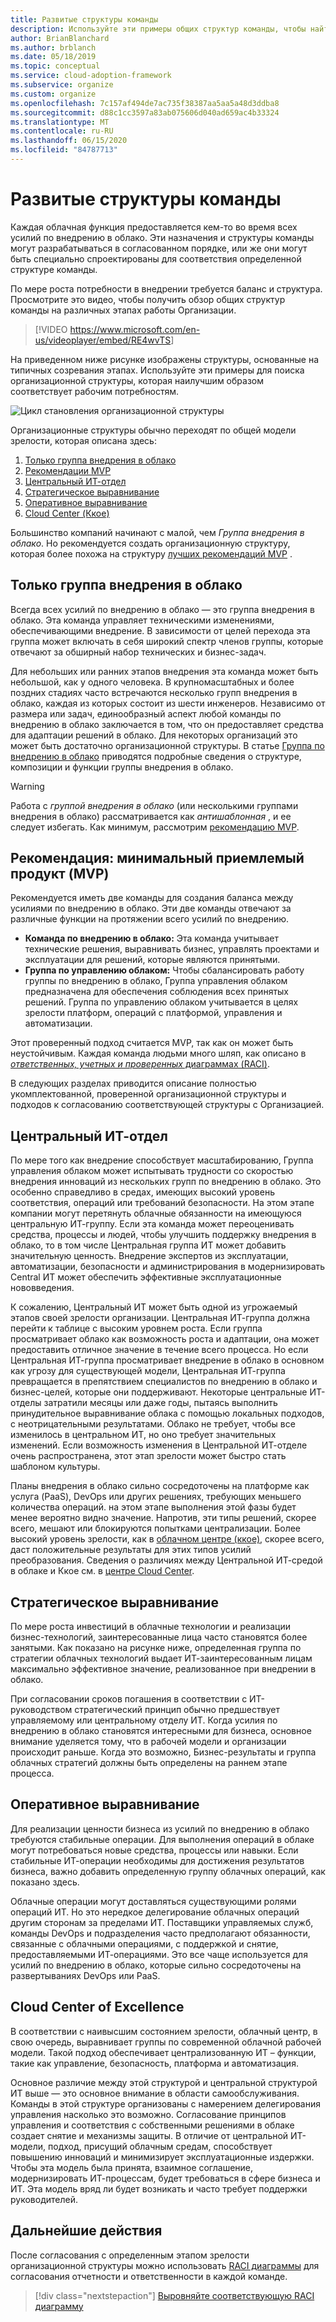 ```yaml
---
title: Развитые структуры команды
description: Используйте эти примеры общих структур команды, чтобы найти организационную структуру, которая наилучшим образом соответствует вашим потребностям при внедрении в облако.
author: BrianBlanchard
ms.author: brblanch
ms.date: 05/18/2019
ms.topic: conceptual
ms.service: cloud-adoption-framework
ms.subservice: organize
ms.custom: organize
ms.openlocfilehash: 7c157af494de7ac735f38387aa5aa5a48d3ddba8
ms.sourcegitcommit: d88c1cc3597a83ab075606d040ad659ac4b33324
ms.translationtype: MT
ms.contentlocale: ru-RU
ms.lasthandoff: 06/15/2020
ms.locfileid: "84787713"
---
```

<!-- cSpell:ignore ccoe -->

# <a name="mature-team-structures"></a>Развитые структуры команды

Каждая облачная функция предоставляется кем-то во время всех усилий по внедрению в облако. Эти назначения и структуры команды могут разрабатываться в согласованном порядке, или же они могут быть специально спроектированы для соответствия определенной структуре команды.

По мере роста потребности в внедрении требуется баланс и структура. Просмотрите это видео, чтобы получить обзор общих структур команды на различных этапах работы Организации.

> [!VIDEO <https://www.microsoft.com/en-us/videoplayer/embed/RE4wvTS>]

На приведенном ниже рисунке изображены структуры, основанные на типичных созревания этапах. Используйте эти примеры для поиска организационной структуры, которая наилучшим образом соответствует рабочим потребностям.

![Цикл становления организационной структуры](../_images/ready/org-ready-maturity.png)

Организационные структуры обычно переходят по общей модели зрелости, которая описана здесь:

1. [Только группа внедрения в облако](#cloud-adoption-team-only)
2. [Рекомендации MVP](#best-practice-minimum-viable-product-mvp)
3. [Центральный ИТ-отдел](#central-it)
4. [Стратегическое выравнивание](#strategic-alignment)
5. [Оперативное выравнивание](#operational-alignment)
6. [Cloud Center (Ккое)](#cloud-center-of-excellence)

Большинство компаний начинают с малой, чем _Группа внедрения в облако_. Но рекомендуется создать организационную структуру, которая более похожа на структуру [лучших рекомендаций MVP](#best-practice-minimum-viable-product-mvp) .

## <a name="cloud-adoption-team-only"></a>Только группа внедрения в облако

Всегда всех усилий по внедрению в облако — это группа внедрения в облако. Эта команда управляет техническими изменениями, обеспечивающими внедрение. В зависимости от целей перехода эта группа может включать в себя широкий спектр членов группы, которые отвечают за обширный набор технических и бизнес-задач.

Для небольших или ранних этапов внедрения эта команда может быть небольшой, как у одного человека. В крупномасштабных и более поздних стадиях часто встречаются несколько групп внедрения в облако, каждая из которых состоит из шести инженеров. Независимо от размера или задач, единообразный аспект любой команды по внедрению в облако заключается в том, что он предоставляет средства для адаптации решений в облако. Для некоторых организаций это может быть достаточно организационной структуры. В статье [Группа по внедрению в облако](./cloud-adoption.md) приводятся подробные сведения о структуре, композиции и функции группы внедрения в облако.

> [!WARNING]
> Работа с _группой внедрения в облако_ (или несколькими группами внедрения в облако) рассматривается как _антишаблонная_ , и ее следует избегать. Как минимум, рассмотрим [рекомендацию MVP](#best-practice-minimum-viable-product-mvp).

## <a name="best-practice-minimum-viable-product-mvp"></a>Рекомендация: минимальный приемлемый продукт (MVP)

Рекомендуется иметь две команды для создания баланса между усилиями по внедрению в облако. Эти две команды отвечают за различные функции на протяжении всего усилий по внедрению.

- **Команда по внедрению в облако:** Эта команда учитывает технические решения, выравнивать бизнес, управлять проектами и эксплуатации для решений, которые являются принятыми.
- **Группа по управлению облаком:** Чтобы сбалансировать работу группы по внедрению в облако, Группа управления облаком предназначена для обеспечения соблюдения всех принятых решений. Группа по управлению облаком учитывается в целях зрелости платформ, операций с платформой, управления и автоматизации.

Этот проверенный подход считается MVP, так как он может быть неустойчивым. Каждая команда людьми много шляп, как описано в [ *ответственных, учетных и проверенных* диаграммах (RACI)](./raci-alignment.md).

В следующих разделах приводится описание полностью укомплектованной, проверенной организационной структуры и подходов к согласованию соответствующей структуры с Организацией.

## <a name="central-it"></a>Центральный ИТ-отдел

По мере того как внедрение способствует масштабированию, Группа управления облаком может испытывать трудности со скоростью внедрения инноваций из нескольких групп по внедрению в облако. Это особенно справедливо в средах, имеющих высокий уровень соответствия, операций или требований безопасности. На этом этапе компании могут перетянуть облачные обязанности на имеющуюся центральную ИТ-группу. Если эта команда может переоценивать средства, процессы и людей, чтобы улучшить поддержку внедрения в облако, то в том числе Центральная группа ИТ может добавить значительную ценность. Внедрение экспертов из эксплуатации, автоматизации, безопасности и администрирования в модернизировать Central ИТ может обеспечить эффективные эксплуатационные нововведения.

К сожалению, Центральный ИТ может быть одной из угрожаемый этапов своей зрелости организации. Центральная ИТ-группа должна перейти к таблице с высоким уровнем роста. Если группа просматривает облако как возможность роста и адаптации, она может предоставить отличное значение в течение всего процесса. Но если Центральная ИТ-группа просматривает внедрение в облако в основном как угрозу для существующей модели, Центральная ИТ-группа превращается в препятствием специалистов по внедрению в облако и бизнес-целей, которые они поддерживают. Некоторые центральные ИТ-отделы затратили месяцы или даже годы, пытаясь выполнить принудительное выравнивание облака с помощью локальных подходов, с неотрицательными результатами. Облако не требует, чтобы все изменилось в центральном ИТ, но оно требует значительных изменений. Если возможность изменения в Центральной ИТ-отделе очень распространена, этот этап зрелости может быстро стать шаблоном культуры.

Планы внедрения в облако сильно сосредоточены на платформе как услуга (PaaS), DevOps или других решениях, требующих меньшего количества операций. на этом этапе выполнения этой фазы будет менее вероятно видно значение. Напротив, эти типы решений, скорее всего, мешают или блокируются попытками централизации. Более высокий уровень зрелости, как в [облачном центре (ккое)](#cloud-center-of-excellence), скорее всего, даст положительные результаты для этих типов усилий преобразования. Сведения о различиях между Центральной ИТ-средой в облаке и Ккое см. в [центре Cloud Center](./cloud-center-of-excellence.md).

## <a name="strategic-alignment"></a>Стратегическое выравнивание

По мере роста инвестиций в облачные технологии и реализации бизнес-технологий, заинтересованные лица часто становятся более занятыми. Как показано на рисунке ниже, определенная группа по стратегии облачных технологий выдает ИТ-заинтересованным лицам максимально эффективное значение, реализованное при внедрении в облако.

При согласовании сроков погашения в соответствии с ИТ-руководством стратегический принцип обычно предшествует управляемому или центральному отделу ИТ. Когда усилия по внедрению в облако становятся интересными для бизнеса, основное внимание уделяется тому, что в рабочей модели и организации происходит раньше. Когда это возможно, Бизнес-результаты и группа облачных стратегий должны быть определены на раннем этапе процесса.

## <a name="operational-alignment"></a>Оперативное выравнивание

Для реализации ценности бизнеса из усилий по внедрению в облако требуются стабильные операции. Для выполнения операций в облаке могут потребоваться новые средства, процессы или навыки. Если стабильные ИТ-операции необходимы для достижения результатов бизнеса, важно добавить определенную группу облачных операций, как показано здесь.

Облачные операции могут доставляться существующими ролями операций ИТ. Но это нередкое делегирование облачных операций другим сторонам за пределами ИТ. Поставщики управляемых служб, команды DevOps и подразделения часто предполагают обязанности, связанные с облачными операциями, с поддержкой и снятие, предоставляемыми ИТ-операциями. Это все чаще используется для усилий по внедрению в облако, которые сильно сосредоточены на развертываниях DevOps или PaaS.

## <a name="cloud-center-of-excellence"></a>Cloud Center of Excellence

В соответствии с наивысшим состоянием зрелости, облачный центр, в свою очередь, выравнивает группы по современной облачной рабочей модели. Такой подход обеспечивает централизованную ИТ – функции, такие как управление, безопасность, платформа и автоматизация.

Основное различие между этой структурой и центральной структурой ИТ выше — это основное внимание в области самообслуживания. Команды в этой структуре организованы с намерением делегирования управления насколько это возможно. Согласование принципов управления и соответствия с собственными решениями в облаке создает снятие и механизмы защиты. В отличие от центральной ИТ-модели, подход, присущий облачным средам, способствует повышению инноваций и минимизирует эксплуатационные издержки. Чтобы эта модель была принята, взаимное соглашение, модернизировать ИТ-процессам, будет требоваться в сфере бизнеса и ИТ. Эта модель вряд ли будет возникать и часто требует поддержки руководителей.

## <a name="next-steps"></a>Дальнейшие действия

После согласования с определенным этапом зрелости организационной структуры можно использовать [RACI диаграммы](./raci-alignment.md) для согласования отчетности и ответственности в каждой команде.

> [!div class="nextstepaction"]
> [Выровняйте соответствующую RACI диаграмму](./raci-alignment.md)
